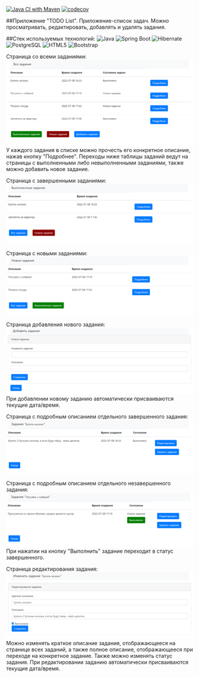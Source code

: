 [![Java CI with Maven](https://github.com/Insomn1ac/job4j_todo/actions/workflows/maven.yml/badge.svg)](https://github.com/Insomn1ac/job4j_todo/actions/workflows/maven.yml)
[![codecov](https://codecov.io/gh/Insomn1ac/job4j_todo/branch/main/graph/badge.svg?token=N1P4ST7B1P)](https://codecov.io/gh/Insomn1ac/job4j_todo)

##Приложение "TODO List".
Приложение-список задач. Можно просматривать, редактировать, добавлять и удалять задания.

##Стек используемых технологий:
![Java](https://img.shields.io/badge/Java-ED8B00?style=for-the-badge&logo=java&logoColor=white)
![Spring Boot](https://img.shields.io/badge/Spring-6DB33F?style=for-the-badge&logo=spring&logoColor=white)
![Hibernate](https://img.shields.io/badge/Hibernate-59666C?style=for-the-badge&logo=Hibernate&logoColor=white)
![PostgreSQL](https://img.shields.io/badge/PostgreSQL-316192?style=for-the-badge&logo=postgresql&logoColor=white)
![HTML5](https://img.shields.io/badge/HTML5-E34F26?style=for-the-badge&logo=html5&logoColor=white)
![Bootstrap](https://img.shields.io/badge/Bootstrap-563D7C?style=for-the-badge&logo=bootstrap&logoColor=white)

Страница со всеми заданиями:
![allTasksPage](src/main/resources/attachments/allTasks.png)
У каждого задания в списке можно прочесть его конкретное описание, нажав кнопку "Подробнее".
Переходы ниже таблицы заданий ведут на страницы с выполненными либо невыполненными заданиями, 
также можно добавить новое задание.


Страница с завершенными заданиями:
![completedTasksPage](src/main/resources/attachments/completedTasks.png)


Страница с новыми заданиями:
![newTasksPage](src/main/resources/attachments/newTasks.png)


Страница добавления нового задания:
![addNewTaskPage](src/main/resources/attachments/addNewTask.png)
При добавлении новому заданию автоматически присваиваются текущие дата/время.


Страница с подробным описанием отдельного завершенного задания:
![completedTaskDescPage](src/main/resources/attachments/completedTaskDescription.png)


Страница с подробным описанием отдельного незавершенного задания:
![newTaskDescPage](src/main/resources/attachments/newTaskDescription.png)
При нажатии на кнопку "Выполнить" задание переходит в статус завершенного.


Страница редактирования задания:
![updateTaskPage](src/main/resources/attachments/taskUpdate.png)
Можно изменять краткое описание задания, отображающееся на странице всех заданий, 
а также полное описание, отображающееся при переходе на конкретное задание.
Также можно изменять статус задания.
При редактировании заданию автоматически присваиваются текущие дата/время.